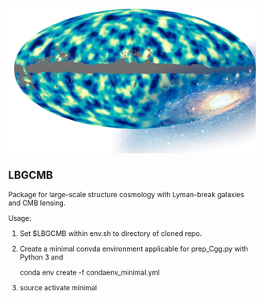 ![Image of LBGCMB](https://github.com/michaelJwilson/LBGCMB/blob/master/plots/LBGCMB.png)

##  LBGCMB
Package for large-scale structure cosmology with Lyman-break galaxies and CMB lensing. 


Usage: 

1.  Set $LBGCMB within env.sh to directory of cloned repo. 
2.  Create a minimal convda environment applicable for prep_Cgg.py with Python 3 and

    conda env create -f condaenv_minimal.yml 
3.  source activate minimal 
